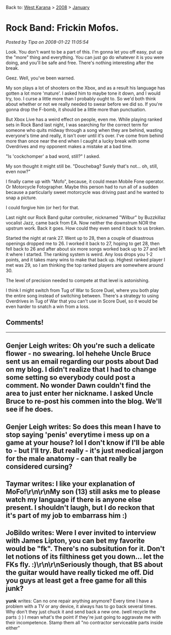 Back to: [West Karana](/posts/westkarana.md) > [2008](/posts/2008/westkarana.md) > [January](./westkarana.md)
# Rock Band: Frickin Mofos.

*Posted by Tipa on 2008-01-22 11:05:54*

Look. You don't want to be a part of this. I'm gonna let you off easy, put up the "more" thing and everything. You can just go do whatever it is you were doing, and you'll be safe and free. There's nothing interesting after the break.



Geez. Well, you've been warned.

My son plays a lot of shooters on the Xbox, and as a result his language has gotten a lot more 'mature'. I asked him to maybe tone it down, and I would try, too. I curse a little more than I probably ought to. So we'd both think about whether or not we really needed to swear before we did so. If you're gonna drop the F-bomb, it should be a little more than punctuation.

But Xbox Live has a weird effect on people, even me. While playing ranked sets in Rock Band last night, I was searching for the correct term for someone who quits midway through a song when they are behind, wasting everyone's time and really, it isn't over until it's over. I've come from behind more than once near the end when I caught a lucky break with some Overdrives and my opponent makes a mistake at a bad time.

"Is 'cockchomper' a bad word, still?" I asked.

My son thought it might still be. "Douchebag? Surely that's not... oh, still, even now?"

I finally came up with "Mofo", because, it could mean Mobile Fone operator. Or Motorcycle Fotographer. Maybe this person had to run all of a sudden because a particularly sweet motorcycle was driving past and he wanted to snap a picture.

I could forgive him (or her) for that.

Last night our Rock Band guitar controller, nicknamed "Wilbur" by Buzzkillaz vocalist Jazz, came back from EA. Now neither the downstrum NOR the upstrum work. Back it goes. How could they even send it back to us broken.

Started the night at rank 27. Went up to 28, then a couple of disastrous openings dropped me to 26. I worked it back to 27, hoping to get 28, then fell back to 26 and after about six more songs worked back up to 27 and left it where I started. The ranking system is weird. Any loss drops you 1-2 points, and it takes many wins to make that back up. Highest ranked player I met was 29, so I am thinking the top ranked players are somewhere around 30.

The level of precision needed to compete at that level is astonishing.

I think I might switch from Tug of War to Score Duel, where you both play the entire song instead of switching between. There's a strategy to using Overdrives in Tug of War that you can't use in Score Duel, so it would be even harder to snatch a win from a loss.
## Comments!
---
**Genjer Leigh** writes: Oh you're such a delicate flower - no swearing. lol hehehe  Uncle Bruce sent us an email regarding our posts about Dad on my blog.  I didn't realize that I had to change some setting so everybody could post a comment. No wonder Dawn couldn't find the area to just enter her nickname.  I asked Uncle Bruce to re-post his commen into the blog.  We'll see if he does.
---
**Genjer Leigh** writes: So does this mean I have to stop saying 'penis' everytime i mess up on a game at your house? lol  I don't know if I'll be able to - but I'll try.  But really - it's just medical jargon for the male anatomy - can that really be considered cursing?
---
**Taymar** writes: I like your explanation of MoFo!\r\n\r\nMy son (13) still asks me to please watch my language if there is anyone else present. I shouldn't laugh, but I do reckon that it's part of my job to embarrass him :)
---
**JoBildo** writes: Were I ever invited to interview with James Lipton, you can bet my favorite would be "f**k".  There's no subsitution for it.  Don't let notions of its filthiness get you down... let the F**Ks fly.  :)\r\n\r\nSeriously though, that BS about the guitar would have really ticked me off.  Did you guys at least get a free game for all this junk?
---
**yunk** writes: Can no one repair anything anymore? Every time I have a problem with a TV or any device, it always has to go back several times. Why don't they just chuck it and send back a new one. (well recycle the parts :) ) I mean what's the point if they're just going to aggravate me with their incompetence. Stamp them all "no contractor serviceable parts inside either"
